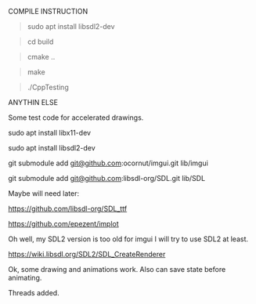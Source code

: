 
COMPILE INSTRUCTION

>sudo apt install libsdl2-dev

>cd build

>cmake ..

>make

>./CppTesting


ANYTHIN ELSE

Some test code for accelerated drawings.

sudo apt install libx11-dev

sudo apt install libsdl2-dev

git submodule add git@github.com:ocornut/imgui.git lib/imgui

git submodule add git@github.com:libsdl-org/SDL.git lib/SDL

Maybe will need later:

https://github.com/libsdl-org/SDL_ttf

https://github.com/epezent/implot




Oh well, my SDL2 version is too old for imgui
I will try to use SDL2 at least.

https://wiki.libsdl.org/SDL2/SDL_CreateRenderer


Ok, some drawing and animations work.
Also can save state before animating.

Threads added.

